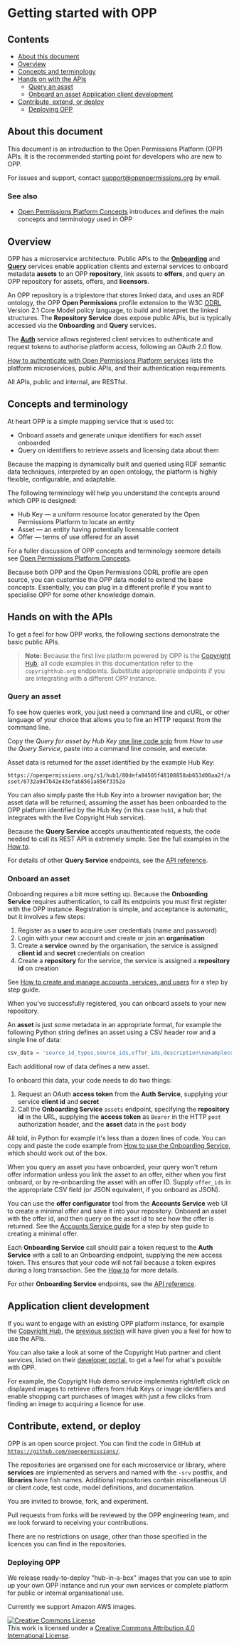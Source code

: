 <!--
(C) Copyright Open Permissions Platform Coalition 2016
 -->

# Getting started with OPP

## Contents

+ [About this document](#about-this-document)
+ [Overview](#overview)
+ [Concepts and terminology](#concepts-and-terminology)
+ [Hands on with the APIs](#hands-on-with-the-apis)
  + [Query an asset](#query-an-asset)
  + [Onboard an asset](#onboard-an-asset)
  [Application client development](#application-client-development)
+ [Contribute, extend, or deploy](#contribute,-extend,-or-deploy)
  + [Deploying OPP](#deploying-opp)

## About this document

This document is an introduction to the Open Permissions Platform
(OPP) APIs. It is the recommended starting point for developers who
are new to OPP.

For issues and support, contact
[support@openpermissions.org](mailto:support@openpermissions.org)
by email.

### See also

+ [Open Permissions Platform Concepts](concepts.md) introduces and
  defines the main concepts and terminology used in OPP

## Overview

OPP has a microservice architecture. Public APIs to the
[**Onboarding**](onboard-toc.md) and [**Query**](query-toc.md)
services enable application clients and external services to onboard metadata **assets** to an OPP
**repository**, link assets to **offers**, and query an OPP repository
for assets, offers, and **licensors**.

An OPP repository is a triplestore that stores linked data, and uses
an RDF ontology, the OPP **Open Permissions** profile extension to the
W3C [ODRL](https://www.w3.org/community/odrl/) Version 2.1 Core Model
policy language, to build and interpret the linked structures. The
**Repository Service** does expose public APIs, but is typically
accessed via the **Onboarding** and **Query** services.

The [**Auth**](auth-toc.md) service allows registered client
services to authenticate and request tokens to authorise platform
access, following an OAuth 2.0 flow.

[How to authenticate with Open Permissions Platform services](https://github.com/openpermissions/auth-srv/blob/master/documents/markdown/how-to-auth.md#services-summary)
lists the platform microservices, public APIs, and their
authentication requirements.

All APIs, public and internal, are RESTful.

## Concepts and terminology

At heart OPP is a simple mapping service that is used to:

+ Onboard assets and generate unique identifiers for each asset
  onboarded
+ Query on identifiers to retrieve assets and licensing data about
  them

Because the mapping is dynamically built and queried using RDF
semantic data techniques, interpreted by an open ontology, the
platform is highly flexible, configurable, and adaptable.

The following terminology will help you understand the concepts around
which OPP is designed:

+ Hub Key &mdash; a uniform resource locator generated by the Open
  Permissions Platform to locate an entity
+ Asset &mdash; an entity having potentially licensable content
+ Offer &mdash; terms of use offered for an asset

For a fuller discussion of OPP concepts and terminology seemore details see [Open Permissions Platform Concepts](concepts.md).

Because both OPP and the Open Permissions ODRL profile are open source, you
can customise the OPP data model to extend the base concepts. Essentially,
you can plug in a different profile if you want to specialise
OPP for some other knowledge domain.

## Hands on with the APIs

To get a feel for how OPP works, the following sections demonstrate
the basic public APIs.

>**Note:** Because the first live platform powered by OPP is the
>[Copyright Hub](http://www.copyrighthub.org/copyrighthub_org/community/),
>all code examples in this documentation refer to the
>`copyrighthub.org` endpoints. Substitute appropriate endpoints if you
>are integrating with a different OPP instance.

### Query an asset

To see how queries work, you just need a command line and cURL, or
other language of your choice that allows you to fire an HTTP request
from the command line.

Copy the *Query for asset by Hub Key*
[one line code snip](https://github.com/openpermissions/query-srv/blob/master/documents/markdown/how-to-query.md#query-for-asset-by-hub-key)
from *How to use the Query Service*, paste into a command line
console, and execute.

Asset data is returned for the asset identified by the example Hub
Key:

`https://openpermissions.org/s1/hub1/80defa84505f48108858ab653d00aa2f/asset/6732a947b42e43efab8561a856f3352a`

You can also simply paste the Hub Key into a browser navigation bar;
the asset data will be returned, assuming the asset has been onboarded
to the OPP platform identified by the Hub Key (in this case `hub1`, a
hub that integrates with the live Copyright Hub service).

Because the **Query Service** accepts unauthenticated requests, the
code needed to call its REST API is extremely simple. See the full
examples in the
[How to](https://github.com/openpermissions/query-srv/blob/master/documents/markdown/how-to-query.md#query-examples).

For details of other **Query Service** endpoints, see the
[API reference](https://github.com/openpermissions/query-srv/blob/master/documents/apiary/api.md).

### Onboard an asset

Onboarding requires a bit more setting up. Because the **Onboarding
Service** requires authentication, to call its endpoints you must
first register with the OPP instance. Registration is simple, and
acceptance is automatic, but it involves a few steps:
  1. Register as a **user** to acquire user credentials (name and
    password)
  1. Login with your new account and create or join an **organisation**
  1. Create a **service** owned by the organisation, the service is
     assigned **client id** and **secret** credentials on creation
  1. Create a **repository** for the service, the service is
     assigned a **repository id** on creation

See
[How to create and manage accounts, services, and users](https://github.com/openpermissions/accounts-srv/blob/master/documents/markdown/how-to-register.md)
for a step by step guide.

When you've successfully registered, you can onboard assets to your
new repository.

An **asset** is just some metadata in an appropriate format, for
example the following Python string defines an asset using a CSV
header row and a single line of data:

```python
csv_data = 'source_id_types,source_ids,offer_ids,description\nexamplecopictureid,DSC_00A987,,"Cannubi cru vineyard at sunset, Barolo, Piemonte, Italy"'
```

Each additional row of data defines a new asset.

To onboard this data, your code needs to do two things:

1. Request an OAuth **access token** from the **Auth
   Service**, supplying your service **client id** and **secret**
2. Call the **Onboarding Service** `assets` endpoint, specifying the
**repository id** in the URL, supplying the **access token** as
`Bearer` in the HTTP `post` authorization header, and the **asset**
data in the `post` body

All told, in Python for example it's less than a dozen lines of
code. You can copy and paste the code example from
[How to use the Onboarding Service](https://github.com/openpermissions/onboarding-srv/blob/master/documents/markdown/how-to-onboard.md#python-onboarding-example),
which should work out of the box.

When you query an asset you have onboarded, your query won't return
offer information unless you link the asset to an offer, either when
you first onboard, or by re-onboarding the asset with an offer
ID. Supply `offer_ids` in the appropriate CSV field (or JSON
equivalent, if you onboard as JSON).

You can use the **offer configurator** tool from the **Accounts
Service** web UI to create a minimal offer and save it into your
repository. Onboard an asset with the offer id, and then query on the
asset id to see how the offer is returned. See the
[Accounts Service guide](https://github.com/openpermissions/accounts-srv/blob/master/documents/markdown/how-to-register.md#managing-offers)
for a step by step guide to creating a minimal offer.

Each **Onboarding Service** call should pair a token request to the
**Auth Service** with a call to an Onboarding endpoint,
supplying the new access token. This ensures that your code will not
fail because a token expires during a long transaction. See the
[How to](https://github.com/openpermissions/onboarding-srv/blob/master/documents/markdown/how-to-onboard.md)
for more details.

For other **Onboarding Service** endpoints, see the
[API reference](https://github.com/openpermissions/onboarding-srv/blob/master/documents/apiary/api.md).

## Application client development

If you want to engage with an existing OPP platform instance, for
example the [Copyright Hub](http://www.copyrighthub.org), the
[previous section](#hands-on-with-the-apis) will have given you a feel for
how to use the APIs.

You can also take a look at some of the Copyright Hub partner and
client services, listed on their
[developer portal](http://developer.copyrighthub.org/), to get a feel
for what's possible with OPP.

For example, the Copyright Hub demo service implements right/left
click on displayed images to retrieve offers from Hub Keys or image
identifiers and enable shopping cart purchases of images with just a
few clicks from finding an image to acquiring a licence for use.

## Contribute, extend, or deploy

OPP is an open source project. You can find the code in GitHub at
[`https://github.com/openpermissions/`](https://github.com/openpermissions/).

The repositories are organised one for each microservice or library,
where **services** are implemented as servers and named with the
`-srv` postfix, and **libraries** have fish names. Additional
repositories contain miscellaneous UI or client code, test code, model
definitions, and documentation.

You are invited to browse, fork, and experiment.

Pull requests from forks will be reviewed by the OPP engineering team,
and we look forward to receiving your contributions.

There are no restrictions on usage, other than those specified in the
licences you can find in the repositories.

### Deploying OPP

We release ready-to-deploy "hub-in-a-box" images that you can use to
spin up your own OPP instance and run your own services or complete
platform for public or internal organisational use.

Currently we support Amazon AWS images.

<!-- Copyright Notice -->
<a rel="license" href="http://creativecommons.org/licenses/by/4.0/"><img alt="Creative Commons License" style="border-width:0" src="https://i.creativecommons.org/l/by/4.0/80x15.png" /></a><br />This work is licensed under a <a rel="license" href="http://creativecommons.org/licenses/by/4.0/">Creative Commons Attribution 4.0 International License</a>.
